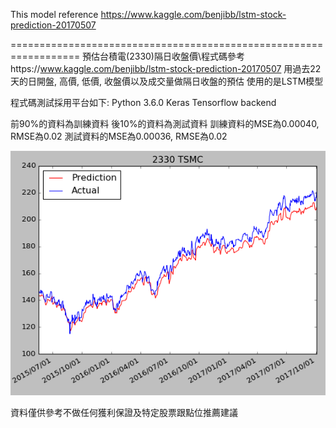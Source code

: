 This model reference https://www.kaggle.com/benjibb/lstm-stock-prediction-20170507

==================================================================
預估台積電(2330)隔日收盤價\程式碼參考https://www.kaggle.com/benjibb/lstm-stock-prediction-20170507
用過去22天的日開盤, 高價, 低價, 收盤價以及成交量做隔日收盤的預估
使用的是LSTM模型

程式碼測試採用平台如下:
Python 3.6.0
Keras 
Tensorflow backend

前90%的資料為訓練資料
後10%的資料為測試資料
訓練資料的MSE為0.00040, RMSE為0.02
測試資料的MSE為0.00036, RMSE為0.02

![image](https://github.com/andrewwang7/stock_price_lstm/blob/master/stock_price_lstm_2330.png)

資料僅供參考不做任何獲利保證及特定股票跟點位推薦建議
